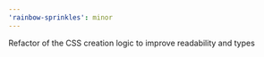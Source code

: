 ```yaml
---
'rainbow-sprinkles': minor
---
```


Refactor of the CSS creation logic to improve readability and types
